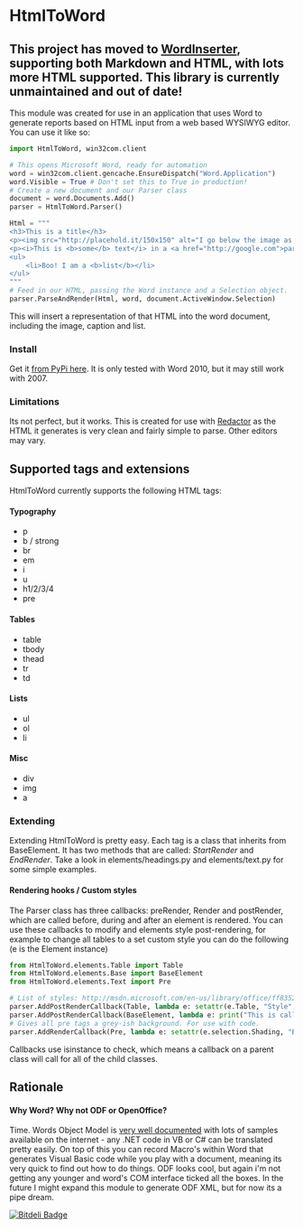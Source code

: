 HtmlToWord
===

## This project has moved to [WordInserter](https://github.com/orf/wordinserter), supporting both Markdown and HTML, with lots more HTML supported. This library is currently unmaintained and out of date!

This module was created for use in an application that uses Word to generate reports based on HTML input from a web based WYSIWYG editor. You can use it like so:

```python
import HtmlToWord, win32com.client

# This opens Microsoft Word, ready for automation
word = win32com.client.gencache.EnsureDispatch("Word.Application")
word.Visible = True # Don't set this to True in production!
# Create a new document and our Parser class
document = word.Documents.Add()
parser = HtmlToWord.Parser()

Html = """
<h3>This is a title</h3>
<p><img src="http://placehold.it/150x150" alt="I go below the image as a caption"></p>
<p><i>This is <b>some</b> text</i> in a <a href="http://google.com">paragraph</a></p>
<ul>
    <li>Boo! I am a <b>list</b></li>
</ul>
"""
# Feed in our HTML, passing the Word instance and a Selection object. 
parser.ParseAndRender(Html, word, document.ActiveWindow.Selection)
```

This will insert a representation of that HTML into the word document, including the image, caption and list.


### Install
Get it [from PyPi here](https://pypi.python.org/pypi/HtmlToWord). It is only tested with Word 2010, but it may still work with 2007.

### Limitations
Its not perfect, but it works. This is created for use with [Redactor](http://imperavi.com/redactor/) as the HTML it generates is very clean and fairly simple to parse. Other editors may vary.

## Supported tags and extensions

HtmlToWord currently supports the following HTML tags:

#### Typography
 * p
 * b / strong
 * br
 * em
 * i
 * u
 * h1/2/3/4
 * pre

#### Tables
 * table
 * tbody
 * thead
 * tr
 * td

#### Lists
 * ul
 * ol
 * li

#### Misc
 * div
 * img
 * a


### Extending
Extending HtmlToWord is pretty easy. Each tag is a class that inherits from BaseElement. It has two methods that are called: *StartRender* and *EndRender*. Take a look in elements/headings.py and elements/text.py for some simple examples.

#### Rendering hooks / Custom styles
The Parser class has three callbacks: preRender, Render and postRender, which are called before, during and after an element is rendered.
You can use these callbacks to modify and elements style post-rendering, for example to change all tables to a set custom style you can do the following (e is the Element instance)

```python
from HtmlToWord.elements.Table import Table
from HtmlToWord.elements.Base import BaseElement
from HtmlToWord.elements.Text import Pre

# List of styles: http://msdn.microsoft.com/en-us/library/office/ff835210(v=office.14).aspx
parser.AddPostRenderCallback(Table, lambda e: setattr(e.Table, "Style", constants.wdSomeTableStyleHere))
parser.AddPostRenderCallback(BaseElement, lambda e: print("This is called for every element"))
# Gives all pre tags a grey-ish background. For use with code.
parser.AddRenderCallback(Pre, lambda e: setattr(e.selection.Shading, "BackgroundPatternColor", -603923969))
```

Callbacks use isinstance to check, which means a callback on a parent class will call for all of the child classes.

## Rationale
#### Why Word? Why not ODF or OpenOffice?
Time. Words Object Model is [very well documented](http://msdn.microsoft.com/en-us/library/ff837519) with lots of samples available on the internet - any .NET code in VB or C# can be translated pretty easily. On top of this you can record Macro's within Word that generates Visual Basic code while you play with a document, meaning its very quick to find out how to do things. ODF looks cool, but again i'm not getting any younger and word's COM interface ticked all the boxes. In the future I might expand this module to generate ODF XML, but for now its a pipe dream.


[![Bitdeli Badge](https://d2weczhvl823v0.cloudfront.net/orf/htmltoword/trend.png)](https://bitdeli.com/free "Bitdeli Badge")

